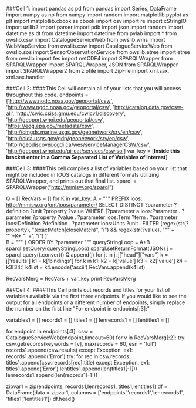 ###Cell 1:
import pandas as pd
from pandas import Series, DataFrame
import numpy as np
from numpy import random
import matplotlib.pyplot as plt
import matplotlib.cbook as cbook
import csv
import re
import cStringIO
import urllib2
import parser
import pdb
import json
import random
import datetime as dt
from datetime import datetime
from pylab import *
from owslib.csw import CatalogueServiceWeb
from owslib.wms import WebMapService
from owslib.csw import CatalogueServiceWeb
from owslib.sos import SensorObservationService
from owslib.etree import etree
from owslib import fes
import netCDF4
import SPARQLWrapper
from SPARQLWrapper import SPARQLWrapper, JSON
from SPARQLWrapper import SPARQLWrapper2
from zipfile import ZipFile
import xml.sax, xml.sax.handler

###Cell 2:
####This Cell will contain all of your lists that you will access throughout this code.
endpoints = ['http://www.nodc.noaa.gov/geoportal/csw',
             'http://www.ngdc.noaa.gov/geoportal/csw',
             'http://catalog.data.gov/csw-all',
             'http://cwic.csiss.gmu.edu/cwicv1/discovery',
             'http://geoport.whoi.edu/geoportal/csw',
             'https://edg.epa.gov/metadata/csw',
             'http://cmgds.marine.usgs.gov/geonetwork/srv/en/csw',
             'http://cida.usgs.gov/gdp/geonetwork/srv/en/csw',
             'http://geodiscover.cgdi.ca/wes/serviceManagerCSW/csw', 
             'http://geoport.whoi.edu/gi-cat/services/cswiso']
var_key = [**Inside this bracket enter in a Comma Separated List of Variables of Interest**]

###Cell 3:
####This cell compiles a list of variables based on your list that might be included in IOOS catalogs in different formats utilizing SPARQLWrapper, and prints out that final list.
sparql = SPARQLWrapper("http://mmisw.org/sparql")

Q = []
RecVars = []
for K in var_key:
    A = """
PREFIX ioos: <http://mmisw.org/ont/ioos/parameter/>
SELECT DISTINCT ?parameter ?definition ?unit ?property ?value 
WHERE {?parameter a ioos:Parameter .
       ?parameter ?property ?value .
       ?parameter ioos:Term ?term . 
       ?parameter ioos:Definition ?definition . 
       ?parameter ioos:Units ?unit .
       FILTER (regex(str(?property), "(exactMatch|closeMatch)", "i") && regex(str(?value), """ + '"'+K+'"' +', "i") )'   
    B = """
      } 
ORDER BY ?parameter
"""
    queryStringLoop = A+B
    sparql.setQuery(queryStringLoop)
    sparql.setReturnFormat(JSON)
    j = sparql.query().convert()
    Q.append(j)
    for jt in j:
        j["head"]["vars"]
        k = j['results']
        k1 = k['bindings']
        for k in k1:
            k2 = k['value']
            k3 = k2['value']
            k4 = k3[34:]
            k4list = k4.encode('ascii') 
            RecVars.append(k4list)
            
RecVarsMerg = RecVars + var_key
print RecVarsMerg

###Cell 4:
####This Cell prints out records and titles for your list of variables available via the first three endpoints.  If you would like to see the output for all endpoints or a different number of endpoints, simply replace the number on the first line "For endpoint in endpoints[:3]:"

variables1 = []
records1 = []
titles1 = []
lenrecords1 = []
lentitles1 = []

for endpoint in endpoints[:3]:
    csw = CatalogueServiceWeb(endpoint,timeout=60)
    for v in RecVarsMerg[:2]:
        try:
            csw.getrecords(keywords = [v], maxrecords = 60, esn = 'full')
            records1.append(csw.results)
        except Exception, ex1:
            records1.append('Error')
        try:
            for rec in csw.records:    
                titles1.append(csw.records[rec].title)
        except Exception, ex1:
            titles1.append('Error') 
    lentitles1.append(len(titles1[-1]))
    lenrecords1.append(len(records1[-1]))

zipvar1 = zip(endpoints, records1,lenrecords1, titles1,lentitles1)
df = DataFrame(data = zipvar1, columns = ['endpoints','records1','lenrecords1', 'titles1','lentitles1'])
df.head()